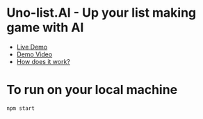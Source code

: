 # Uno-list.AI - Up your list making game with AI

* [Live Demo](https://red-rock-0b0e3080f.2.azurestaticapps.net/)
* [Demo Video](https://youtu.be/g6lHez-VyPI)
* [How does it work?](https://youtu.be/SFYFmMHAkio)

# To run on your local machine
`npm start`
